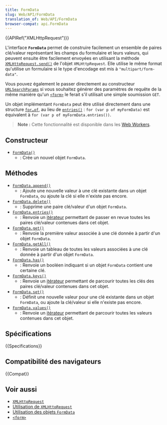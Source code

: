 ```yaml
---
title: FormData
slug: Web/API/FormData
translation_of: Web/API/FormData
browser-compat: api.FormData
---
```


{{APIRef("XMLHttpRequest")}}

L'interface **`FormData`** permet de construire facilement un ensemble de paires clé/valeur représentant les champs du formulaire et leurs valeurs, qui peuvent ensuite être facilement envoyées en utilisant la méthode [`XMLHttpRequest.send()`](/fr/docs/Web/API/XMLHttpRequest/send) de l'objet `XMLHttpRequest`. Elle utilise le même format qu'utilise un formulaire si le type d'encodage est mis à `"multipart/form-data"`.

Vous pouvez également le passer directement au constructeur [`URLSearchParams`](/fr/docs/Web/API/URLSearchParams) si vous souhaitez générer des paramètres de requête de la même manière qu'un [`<form>`](/fr/docs/Web/HTML/Element/Form) le ferait s'il utilisait une simple soumission `GET`.

Un objet implémentant `FormData` peut être utilisé directement dans une structure [`for…of`](/fr/docs/Web/JavaScript/Reference/Statements/for...of), au lieu de [`entries()`](/fr/docs/Web/API/FormData/entries)&nbsp;: `for (var p of myFormData)` est équivalent à `for (var p of myFormData.entries())`.

> **Note :** Cette fonctionnalité est disponible dans les [Web Workers](/fr/docs/Web/API/Web_Workers_API).

## Constructeur

- [`FormData()`](/fr/docs/Web/API/FormData/FormData)
  - : Crée un nouvel objet `FormData`.

## Méthodes

- [`FormData.append()`](/fr/docs/Web/API/FormData/append)
  - : Ajoute une nouvelle valeur à une clé existante dans un objet `FormData`, ou ajoute la clé si elle n'existe pas encore.
- [`FormData.delete()`](/fr/docs/Web/API/FormData/delete)
  - : Supprime une paire clé/valeur d'un objet `FormData`.
- [`FormData.entries()`](/fr/docs/Web/API/FormData/entries)
  - : Renvoie un [itérateur](/fr/docs/Web/JavaScript/Reference/Iteration_protocols) permettant de passer en revue toutes les paires clé/valeur contenues dans cet objet.
- [`FormData.get()`](/fr/docs/Web/API/FormData/get)
  - : Renvoie la première valeur associée à une clé donnée à partir d'un objet `FormData`.
- [`FormData.getAll()`](/fr/docs/Web/API/FormData/getAll)
  - : Renvoie un tableau de toutes les valeurs associées à une clé donnée à partir d'un objet `FormData`.
- [`FormData.has()`](/fr/docs/Web/API/FormData/has)
  - : Renvoie un booléen indiquant si un objet `FormData` contient une certaine clé.
- [`FormData.keys()`](/fr/docs/Web/API/FormData/keys)
  - : Renvoie un [itérateur](/fr/docs/Web/JavaScript/Reference/Iteration_protocols) permettant de parcourir toutes les clés des paires clé/valeur contenues dans cet objet.
- [`FormData.set()`](/fr/docs/Web/API/FormData/set)
  - : Définit une nouvelle valeur pour une clé existante dans un objet `FormData`, ou ajoute la clé/valeur si elle n'existe pas encore.
- [`FormData.values()`](/fr/docs/Web/API/FormData/values)
  - : Renvoie un [itérateur](/fr/docs/Web/JavaScript/Reference/Iteration_protocols) permettant de parcourir toutes les valeurs contenues dans cet objet.

## Spécifications

{{Specifications}}

## Compatibilité des navigateurs

{{Compat}}

## Voir aussi

- [`XMLHttpRequest`](/fr/docs/Web/API/XMLHttpRequest)
- [Utilisation de `XMLHttpRequest`](/fr/docs/Web/API/XMLHttpRequest/Using_XMLHttpRequest)
- [Utilisation des objets `FormData`](/fr/docs/Web/API/FormData/Using_FormData_Objects)
- [`<form>`](/fr/docs/Web/HTML/Element/Form)
